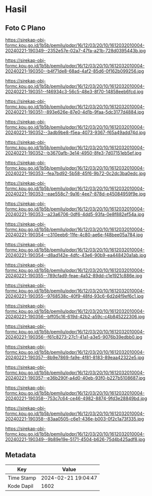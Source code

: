 # Hasil

## Foto C Plano

https://sirekap-obj-formc.kpu.go.id/1b5b/pemilu/pdpr/16/12/03/20/10/1612032010004-20240221-190349--2352e57e-02a7-47fa-a21b-728d0395443b.jpg

https://sirekap-obj-formc.kpu.go.id/1b5b/pemilu/pdpr/16/12/03/20/10/1612032010004-20240221-190350--b4f71de8-68ad-4af2-85d6-0f162b099256.jpg

https://sirekap-obj-formc.kpu.go.id/1b5b/pemilu/pdpr/16/12/03/20/10/1612032010004-20240221-190351--f46934c3-56c5-48e3-8f70-14858eeb6fcd.jpg

https://sirekap-obj-formc.kpu.go.id/1b5b/pemilu/pdpr/16/12/03/20/10/1612032010004-20240221-190351--893e626e-87e0-4d1b-9faa-5dc3177d4884.jpg

https://sirekap-obj-formc.kpu.go.id/1b5b/pemilu/pdpr/16/12/03/20/10/1612032010004-20240221-190352--3adb9be8-f5ea-4073-9367-f65a49add74d.jpg

https://sirekap-obj-formc.kpu.go.id/1b5b/pemilu/pdpr/16/12/03/20/10/1612032010004-20240221-190352--b3670afb-3e14-4950-8fe3-7d07151eb5ef.jpg

https://sirekap-obj-formc.kpu.go.id/1b5b/pemilu/pdpr/16/12/03/20/10/1612032010004-20240221-190353--fea7bd92-5b58-45f6-9b72-0c2dc3ba0edc.jpg

https://sirekap-obj-formc.kpu.go.id/1b5b/pemilu/pdpr/16/12/03/20/10/1612032010004-20240221-190353--eae558c7-9a16-4ee7-878d-e45084959f9e.jpg

https://sirekap-obj-formc.kpu.go.id/1b5b/pemilu/pdpr/16/12/03/20/10/1612032010004-20240221-190353--a23a6706-0df6-4dd5-93fa-0e8f882ef54a.jpg

https://sirekap-obj-formc.kpu.go.id/1b5b/pemilu/pdpr/16/12/03/20/10/1612032010004-20240221-190354--c310eeb6-11fe-4c80-ae6e-f48bee05a784.jpg

https://sirekap-obj-formc.kpu.go.id/1b5b/pemilu/pdpr/16/12/03/20/10/1612032010004-20240221-190354--d8ad142e-4dfc-43e6-90b9-ea448420a1ab.jpg

https://sirekap-obj-formc.kpu.go.id/1b5b/pemilu/pdpr/16/12/03/20/10/1612032010004-20240221-190355--789cfad9-feae-4a52-89dd-c1e1921c886e.jpg

https://sirekap-obj-formc.kpu.go.id/1b5b/pemilu/pdpr/16/12/03/20/10/1612032010004-20240221-190355--9768538c-40f9-48fd-93c6-6d2d4f9ef6c1.jpg

https://sirekap-obj-formc.kpu.go.id/1b5b/pemilu/pdpr/16/12/03/20/10/1612032010004-20240221-190356--bff05c16-619d-42b2-a59c-c4b845222306.jpg

https://sirekap-obj-formc.kpu.go.id/1b5b/pemilu/pdpr/16/12/03/20/10/1612032010004-20240221-190356--f61c8273-27c1-41a1-a3e5-9076b39edbb0.jpg

https://sirekap-obj-formc.kpu.go.id/1b5b/pemilu/pdpr/16/12/03/20/10/1612032010004-20240221-190357--8b9e7869-fa9e-4f81-8183-89eaa42322e5.jpg

https://sirekap-obj-formc.kpu.go.id/1b5b/pemilu/pdpr/16/12/03/20/10/1612032010004-20240221-190357--e36b290f-a4d0-40eb-93f0-b227b5108687.jpg

https://sirekap-obj-formc.kpu.go.id/1b5b/pemilu/pdpr/16/12/03/20/10/1612032010004-20240221-190358--753c7c64-ce46-4982-8874-9fd3e28849bd.jpg

https://sirekap-obj-formc.kpu.go.id/1b5b/pemilu/pdpr/16/12/03/20/10/1612032010004-20240221-190358--83aa0505-c6e1-436e-b003-0f2c1a73f335.jpg

https://sirekap-obj-formc.kpu.go.id/1b5b/pemilu/pdpr/16/12/03/20/10/1612032010004-20240221-190349--9b89e19e-5171-4504-b626-75d4b425adf8.jpg


## Metadata

| Key        | Value               |
| ---------- | ------------------- |
| Time Stamp | 2024-02-21 19:04:47 |
| Kode Dapil | 1602                |



